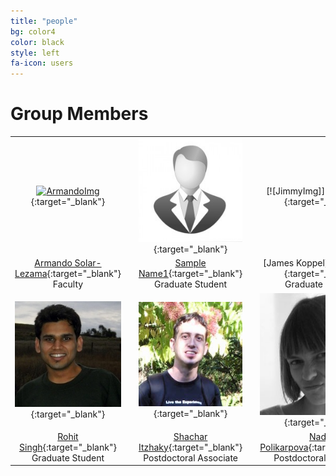 ```yaml
---
title: "people"
bg: color4
color: black
style: left
fa-icon: users
---
```


<script>
var links = document.links;

for (var i = 0, linksLength = links.length; i < linksLength; i++) {
   if (links[i].hostname != window.location.hostname) {
       links[i].target = '_blank';
   } 
}
</script>

# Group Members

|   |   |   |   |   |   |   |   |   |
|:-:|:-:|:-:|:-:|:-:|:-:|:-:|:-:|:-:|
|[![ArmandoImg]][ArmandoLink]{:target="_blank"}|   |[![SampleImg]][SampleLink]{:target="_blank"}|    |[![JimmyImg]][JimmyLink]{:target="_blank"}|    |[![SampleImg]][SampleLink]{:target="_blank"}|     |[![SampleImg]][SampleLink]{:target="_blank"}|
|  [Armando Solar-Lezama][ArmandoLink]{:target="_blank"} <br> Faculty |    | [Sample Name1][SampleLink]{:target="_blank"} <br> Graduate Student |    | [James Koppel][JimmyLink]{:target="_blank"} <br> Graduate Student |    | [Sample Name3][SampleLink]{:target="_blank"} <br> Graduate Student |    | [Sample Name4][SampleLink]{:target="_blank"} <br> Graduate Student |   
|[![RohitImg]][RohitLink]{:target="_blank"}|   |[![ShacharImg]][ShacharLink]{:target="_blank"}|    |[![NadiaImg]][NadiaLink]{:target="_blank"}|    |[![SampleImg]][SampleLink]{:target="_blank"}|     |[![SampleImg]][SampleLink]{:target="_blank"}|
| [Rohit Singh][RohitLink]{:target="_blank"} <br> Graduate Student |    | [Shachar Itzhaky][ShacharLink]{:target="_blank"} <br> Postdoctoral Associate |    | [Nadia Polikarpova][NadiaLink]{:target="_blank"} <br> Postdoctoral Associate |    | [Sample Name3][SampleLink]{:target="_blank"} <br> Graduate Student |    | [Sample Name4][SampleLink]{:target="_blank"} <br> Graduate Student |   


[ArmandoLink]: http://people.csail.mit.edu/asolar/ 
[ArmandoImg]: http://people.csail.mit.edu/asolar/images/asolar_180.jpg

[RohitLink]: http://rohitsingh.net 
[RohitImg]: /img/rohit.jpg

[ShacharLink]: http://www.cs.tau.ac.il/~shachar
[ShacharImg]: /img/shachar.jpg

[NadiaLink]: http://people.csail.mit.edu/polikarn/
[NadiaImg]: /img/nadia.jpg

[SampleLink]: http://sample.com
[SampleImg]: /img/sample.jpg

